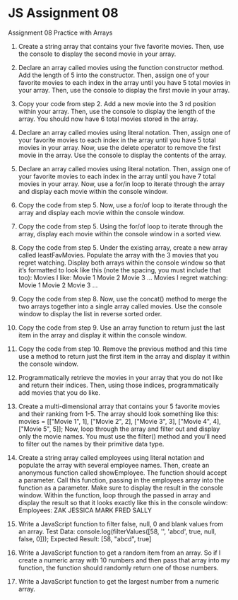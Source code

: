# JS Assignment 08
Assignment 08
Practice with Arrays

1. 	Create a string array that contains your five favorite movies. Then, use the console to display the
    second movie in your array.

2. 	Declare an array called movies using the function constructor method. Add the length of 5 into the
	  constructor. Then, assign one of your favorite movies to each index in the array until you have 5
	  total movies in your array. Then, use the console to display the first movie in your array.

3. 	Copy your code from step 2. Add a new movie into the 3 rd position within your array. Then, use the
	  console to display the length of the array. You should now have 6 total movies stored in the array.

4. 	Declare an array called movies using literal notation. Then, assign one of your favorite movies to
	  each index in the array until you have 5 total movies in your array. Now, use the delete operator to
	  remove the first movie in the array. Use the console to display the contents of the array.

5. 	Declare an array called movies using literal notation. Then, assign one of your favorite movies to
		each index in the array until you have 7 total movies in your array. Now, use a for/in loop to iterate
		through the array and display each movie within the console window.

6. 	Copy the code from step 5. Now, use a for/of loop to iterate through the array and display each
		movie within the console window.

7. 	Copy the code from step 5. Using the for/of loop to iterate through the array, display each movie
		within the console window in a sorted view.

8. 	Copy the code from step 5. Under the existing array, create a new array called leastFavMovies.
		Populate the array with the 3 movies that you regret watching. Display both arrays within the
		console window so that it’s formatted to look like this (note the spacing, you must include that too):
		Movies I like:
		Movie 1
		Movie 2
		Movie 3
		…
		Movies I regret watching:
		Movie 1
		Movie 2
		Movie 3
		…

9. 	Copy the code from step 8. Now, use the concat() method to merge the two arrays together into a
		single array called movies. Use the console window to display the list in reverse sorted order.

10. Copy the code from step 9. Use an array function to return just the last item in the array and display
		it within the console window.

11. Copy the code from step 10. Remove the previous method and this time use a method to return just
		the first item in the array and display it within the console window.

12. Programmatically retrieve the movies in your array that you do not like and return their indices.
		Then, using those indices, programmatically add movies that you do like.
	
13. Create a multi-dimensional array that contains your 5 favorite movies and their ranking from 1-5.
		The array should look something like this:
		movies = [["Movie 1", 1], ["Movie 2", 2], ["Movie 3", 3], ["Movie 4", 4], ["Movie 5", 5]];
		Now, loop through the array and filter out and display only the movie names. You must use the
		filter() method and you’ll need to filter out the names by their primitive data type.

14. Create a string array called employees using literal notation and populate the array with several
		employee names. Then, create an anonymous function called showEmployee. The function should
		accept a parameter. Call this function, passing in the employees array into the function as a
		parameter. Make sure to display the result in the console window. Within the function, loop
		through the passed in array and display the result so that it looks exactly like this in the console
		window:
		Employees:
		ZAK
		JESSICA
		MARK
		FRED
		SALLY

15. Write a JavaScript function to filter false, null, 0 and blank values from an array.
		Test Data: console.log(filterValues([58, '', 'abcd', true, null, false, 0]));
		Expected Result: [58, "abcd", true]

16. Write a JavaScript function to get a random item from an array. So if I create a numeric array with 10
		numbers and then pass that array into my function, the function should randomly return one of
		those numbers.

17. Write a JavaScript function to get the largest number from a numeric array.
